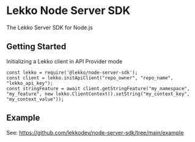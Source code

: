# Lekko Node Server SDK
The Lekko Server SDK for Node.js

## Getting Started
Initializing a Lekko client in API Provider mode
```
const lekko = require('@lekko/node-server-sdk');
const client = lekko.initApiClient("repo_owner", "repo_name", "lekko_api_key");
const stringFeature = await client.getStringFeature("my_namespace", "my_feature", new lekko.ClientContext().setString("my_context_key", "my_context_value"));
```

## Example
See: https://github.com/lekkodev/node-server-sdk/tree/main/example
